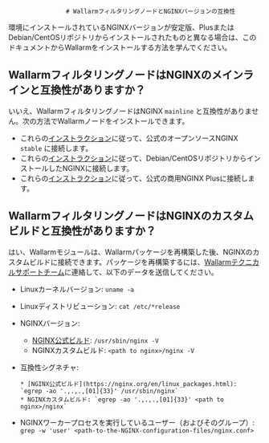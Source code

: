 					# WallarmフィルタリングノードとNGINXバージョンの互換性

環境にインストールされているNGINXバージョンが安定版、PlusまたはDebian/CentOSリポジトリからインストールされたものと異なる場合は、このドキュメントからWallarmをインストールする方法を学んでください。

## WallarmフィルタリングノードはNGINXのメインラインと互換性がありますか？

いいえ、WallarmフィルタリングノードはNGINX `mainline` と互換性がありません。次の方法でWallarmノードをインストールできます。

* これらの[インストラクション](../installation/nginx/dynamic-module.ja.md)に従って、公式のオープンソースNGINX `stable` に接続します。
* これらの[インストラクション](../installation/nginx/dynamic-module-from-distr.ja.md)に従って、Debian/CentOSリポジトリからインストールしたNGINXに接続します。
* これらの[インストラクション](../installation/nginx-plus.ja.md)に従って、公式の商用NGINX Plusに接続します。

## WallarmフィルタリングノードはNGINXのカスタムビルドと互換性がありますか？

はい、Wallarmモジュールは、Wallarmパッケージを再構築した後、NGINXのカスタムビルドに接続できます。パッケージを再構築するには、[Wallarmテクニカルサポートチーム](mailto:support@wallarm.com)に連絡して、以下のデータを送信してください。

* Linuxカーネルバージョン: `uname -a`
* Linuxディストリビューション: `cat /etc/*release`
* NGINXバージョン:

    * [NGINX公式ビルド](https://nginx.org/en/linux_packages.html): `/usr/sbin/nginx -V`
    * NGINXカスタムビルド: `<path to nginx>/nginx -V`

* 互換性シグネチャ:
  
      * [NGINX公式ビルド](https://nginx.org/en/linux_packages.html): `egrep -ao '.,.,.,[01]{33}' /usr/sbin/nginx`
      * NGINXカスタムビルド: `egrep -ao '.,.,.,[01]{33}' <path to nginx>/nginx`

* NGINXワーカープロセスを実行しているユーザー（およびそのグループ）: `grep -w 'user' <path-to-the-NGINX-configuration-files/nginx.conf>`